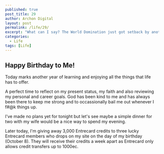 ```yaml
---
published: true
post_title: 29
author: Archon Digital
layout: post
permalink: /life/29/
excerpt: "What can I say? The World Domination just got setback by another year." 
categories:
  - Life
tags: [Life]
---
```

## Happy Birthday to Me!

Today marks another year of learning and enjoying all the things that life has to offer.

A perfect time to reflect on my present status, my faith and also reviewing my personal and career goals. God has been kind to me and has always been there to keep me strong and to occassionally bail me out whenever I f#@k things up.

I've made no plans yet for tonight but let's see maybe a simple dinner for two with my wife would be a nice way to spend my evening.

Later today, I'm giving away 3,000 Entrecard credits to three lucky Entrecard members who drops on my site on the day of my birthday (October 8). They will receive their credits a week apart as Entrecard only allows credit transfers up to 1000ec.